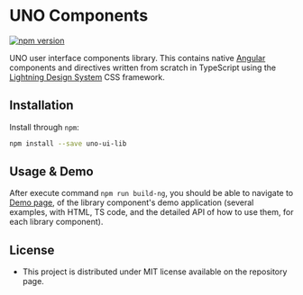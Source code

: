 # UNO Components

[![npm version](https://badge.fury.io/js/uno-ui-lib.svg)](https://badge.fury.io/js/uno-ui-lib)

UNO user interface components library. 
This contains native [Angular](https://angular.io/) components and directives written from scratch in TypeScript using the [Lightning Design System](https://www.lightningdesignsystem.com/) CSS framework.

## Installation

Install through `npm`:
```bash
npm install --save uno-ui-lib
```
## Usage & Demo

After execute command `npm run build-ng`, you should be able to navigate to [Demo page](http://localhost:3000/), of the library component's demo application (several examples, with HTML, TS code, and the detailed API of how to use them, for each library component).

## License
- This project is distributed under MIT license available on the repository page.
